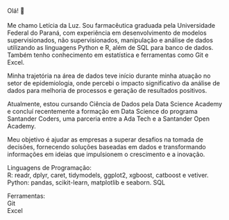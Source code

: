 Olá! 👋
<br><br> Me chamo Letícia da Luz. Sou farmacêutica graduada pela Universidade Federal do Paraná, com experiência em desenvolvimento de modelos supervisionados, não supervisionados, manipulação e análise de dados utilizando as linguagens Python e R, além de SQL para banco de dados. Também tenho conhecimento em estatística e ferramentas como Git e Excel.

Minha trajetória na área de dados teve início durante minha atuação no setor de epidemiologia, onde percebi o impacto significativo da análise de dados para melhoria de processos e geração de resultados positivos.

Atualmente, estou cursando Ciência de Dados pela Data Science Academy e concluí recentemente a formação em Data Science do programa Santander Coders, uma parceria entre a Ada Tech e a Santander Open Academy.

Meu objetivo é ajudar as empresas a superar desafios na tomada de decisões, fornecendo soluções baseadas em dados e transformando informações em ideias que impulsionem o crescimento e a inovação.

Linguagens de Programação:  
R: readr, dplyr, caret, tidymodels, ggplot2, xgboost, catboost e vetiver.  
Python: pandas, scikit-learn, matplotlib e seaborn.
SQL

Ferramentas:  
Git  
Excel    

